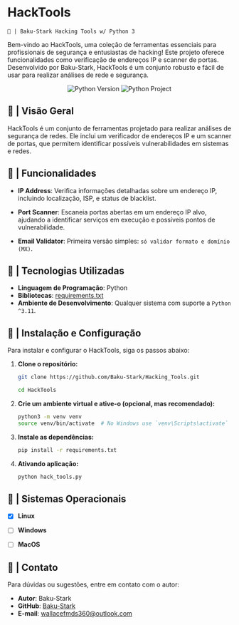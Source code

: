 # HackTools
`🐍 | Baku-Stark Hacking Tools w/ Python 3`

Bem-vindo ao HackTools, uma coleção de ferramentas essenciais para profissionais de segurança e entusiastas de hacking! Este projeto oferece funcionalidades como verificação de endereços IP e scanner de portas. Desenvolvido por Baku-Stark, HackTools é um conjunto robusto e fácil de usar para realizar análises de rede e segurança.

<div align="center">

![Python Version](https://img.shields.io/badge/Python-3.11.x-green)
![Python Project](https://img.shields.io/badge/Python_|_Project-Version_2024.06-purple)

</div>

## 🐉 | Visão Geral

HackTools é um conjunto de ferramentas projetado para realizar análises de segurança de redes. Ele inclui um verificador de endereços IP e um scanner de portas, que permitem identificar possíveis vulnerabilidades em sistemas e redes.

## 🐉 | Funcionalidades

- **IP Address**: Verifica informações detalhadas sobre um endereço IP, incluindo localização, ISP, e status de blacklist.

- **Port Scanner**: Escaneia portas abertas em um endereço IP alvo, ajudando a identificar serviços em execução e possíveis pontos de vulnerabilidade.

- **Email Validator**: Primeira versão simples: `só validar formato e domínio (MX)`.

## 🐉 | Tecnologias Utilizadas

- **Linguagem de Programação**: Python
- **Bibliotecas**: [requirements.txt](/requirements.txt)
- **Ambiente de Desenvolvimento**: Qualquer sistema com suporte a `Python ^3.11`.

## 🐉 | Instalação e Configuração

Para instalar e configurar o HackTools, siga os passos abaixo:

1. **Clone o repositório:**
    ```bash
    git clone https://github.com/Baku-Stark/Hacking_Tools.git

    cd HackTools
    ```

2. **Crie um ambiente virtual e ative-o (opcional, mas recomendado):**
    ```bash
    python3 -m venv venv
    source venv/bin/activate  # No Windows use `venv\Scripts\activate`
    ```

3. **Instale as dependências:**
    ```bash
    pip install -r requirements.txt
    ```

4. **Ativando aplicação:**
    ```bash
    python hack_tools.py
    ```

## 🐉 | Sistemas Operacionais

- [x] **Linux**

- [ ] **Windows**

- [ ] **MacOS**

## 🐉 | Contato

Para dúvidas ou sugestões, entre em contato com o autor:

- **Autor**: Baku-Stark
- **GitHub**: [Baku-Stark](https://github.com/Baku-Stark)
- **E-mail**: wallacefmds360@outlook.com
